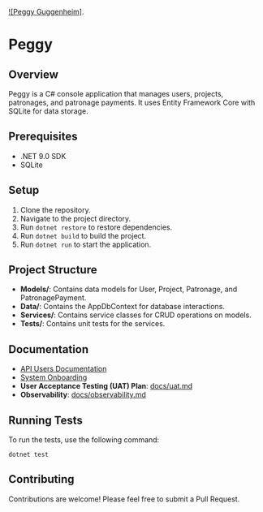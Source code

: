 [![Peggy Guggenheim]](/docs/people-peggy-guggenheim-1948-calder-mobile-arc-of-petals.jpg).

# Peggy

## Overview
Peggy is a C# console application that manages users, projects, patronages, and patronage payments. It uses Entity Framework Core with SQLite for data storage.

## Prerequisites
- .NET 9.0 SDK
- SQLite

## Setup
1. Clone the repository.
2. Navigate to the project directory.
3. Run `dotnet restore` to restore dependencies.
4. Run `dotnet build` to build the project.
5. Run `dotnet run` to start the application.

## Project Structure
- **Models/**: Contains data models for User, Project, Patronage, and PatronagePayment.
- **Data/**: Contains the AppDbContext for database interactions.
- **Services/**: Contains service classes for CRUD operations on models.
- **Tests/**: Contains unit tests for the services.

## Documentation
- [API Users Documentation](docs/api_users.md)
- [System Onboarding](docs/system_onboarding.md)
- **User Acceptance Testing (UAT) Plan**: [docs/uat.md](docs/uat.md)
- **Observability**: [docs/observability.md](docs/observability.md)

## Running Tests
To run the tests, use the following command:
```
dotnet test
```

## Contributing
Contributions are welcome! Please feel free to submit a Pull Request. 